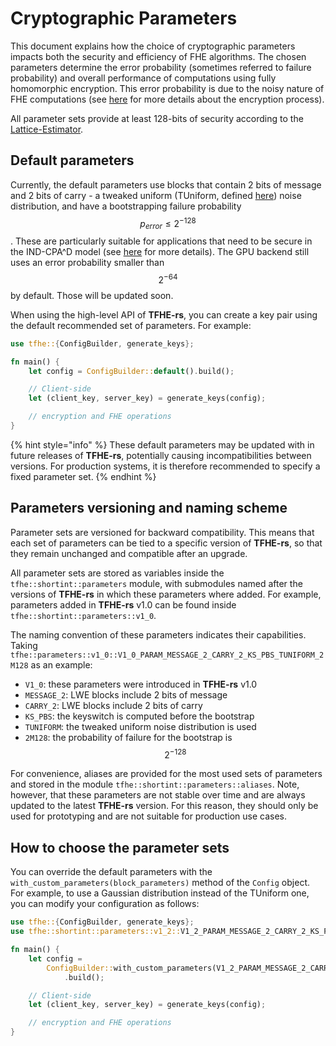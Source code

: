 # Cryptographic Parameters

This document explains how the choice of cryptographic parameters impacts both the security and efficiency of FHE algorithms. The chosen parameters determine the error probability (sometimes referred to failure probability) and overall performance of computations using fully homomorphic encryption. This error probability is due to the noisy nature of FHE computations (see [here](../../getting\_started/security\_and\_cryptography.md) for more details about the encryption process).

All parameter sets provide at least 128-bits of security according to the [Lattice-Estimator](https://github.com/malb/lattice-estimator). 

## Default parameters
Currently, the default parameters use blocks that contain 2 bits of message and 2 bits of carry - a tweaked uniform (TUniform, defined [here](../../getting_started/security_and_cryptography.md#noise)) noise distribution, and have a bootstrapping failure probability $$p_{error} \le 2^{-128}$$.
These are particularly suitable for applications that need to be secure in the IND-CPA^D model (see [here](../../getting_started/security_and_cryptography.md#security) for more details).
The GPU backend still uses an error probability smaller than $$2^{-64}$$ by default. Those will be updated soon.

When using the high-level API of **TFHE-rs**, you can create a key pair using the default recommended set of parameters. For example:

```rust
use tfhe::{ConfigBuilder, generate_keys};

fn main() {
    let config = ConfigBuilder::default().build();

    // Client-side
    let (client_key, server_key) = generate_keys(config);

    // encryption and FHE operations
}
```

{% hint style="info" %}
These default parameters may be updated with in future releases of **TFHE-rs**, potentially causing incompatibilities between versions. For production systems, it is therefore recommended to specify a fixed parameter set.
{% endhint %}

## Parameters versioning and naming scheme

Parameter sets are versioned for backward compatibility. This means that each set of parameters can be tied to a specific version of **TFHE-rs**, so that they remain unchanged and compatible after an upgrade.

All parameter sets are stored as variables inside the `tfhe::shortint::parameters` module, with submodules named after the versions of **TFHE-rs** in which these parameters where added. For example, parameters added in **TFHE-rs** v1.0 can be found inside `tfhe::shortint::parameters::v1_0`.

The naming convention of these parameters indicates their capabilities. Taking `tfhe::parameters::v1_0::V1_0_PARAM_MESSAGE_2_CARRY_2_KS_PBS_TUNIFORM_2M128` as an example:
- `V1_0`: these parameters were introduced in **TFHE-rs** v1.0
- `MESSAGE_2`: LWE blocks include 2 bits of message
- `CARRY_2`: LWE blocks include 2 bits of carry
- `KS_PBS`: the keyswitch is computed before the bootstrap
- `TUNIFORM`: the tweaked uniform noise distribution is used
- `2M128`: the probability of failure for the bootstrap is $$2^{-128}$$

For convenience, aliases are provided for the most used sets of parameters and stored in the module `tfhe::shortint::parameters::aliases`. Note, however, that these parameters are not stable over time and are always updated to the latest **TFHE-rs** version. For this reason, they should only be used for prototyping and are not suitable for production use cases.


## How to choose the parameter sets
You can override the default parameters with the `with_custom_parameters(block_parameters)` method of the `Config` object. For example, to use a Gaussian distribution instead of the TUniform one, you can modify your configuration as follows:

```rust
use tfhe::{ConfigBuilder, generate_keys};
use tfhe::shortint::parameters::v1_2::V1_2_PARAM_MESSAGE_2_CARRY_2_KS_PBS_GAUSSIAN_2M128;

fn main() {
    let config =
        ConfigBuilder::with_custom_parameters(V1_2_PARAM_MESSAGE_2_CARRY_2_KS_PBS_GAUSSIAN_2M128)
            .build();

    // Client-side
    let (client_key, server_key) = generate_keys(config);

    // encryption and FHE operations
}

```

